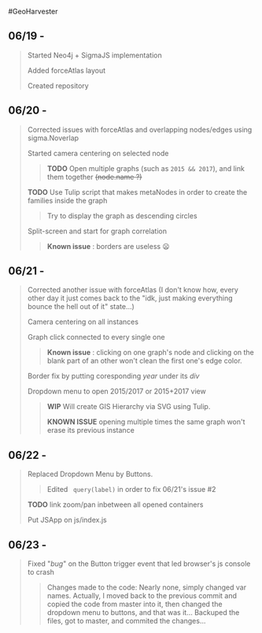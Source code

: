 #GeoHarvester

## 06/19 -
> Started Neo4j + SigmaJS implementation
>
> Added forceAtlas layout
>
> Created repository
>

## 06/20 -
> Corrected issues with forceAtlas and overlapping nodes/edges using sigma.Noverlap
>
> Started camera centering on selected node
>> **TODO** Open multiple graphs (such as `2015 && 2017`), and link them together ~~(node.name ?)~~
>
> **TODO** Use Tulip script that makes metaNodes in order to create the families inside the graph
>> Try to display the graph as descending circles
>
> Split-screen and start for graph correlation
>> **Known issue** : borders are useless :frowning:

## 06/21 -
> Corrected another issue with forceAtlas (I don't know how, every other day it just comes back to the "idk, just making everything bounce the hell out of it" state...)
>
> Camera centering on all instances
>
> Graph click connected to every single one
>> **Known issue** : clicking on one graph's node and clicking on the blank part of an other won't clean the first one's edge color.
>
> Border fix by putting coresponding _year_ under its *div*
>
> Dropdown menu to open 2015/2017 or 2015+2017 view
>> **WIP** Will create GIS Hierarchy via SVG using Tulip.
>>
>> **KNOWN ISSUE** opening multiple times the same graph won't erase its previous instance

## 06/22 -
> Replaced Dropdown Menu by Buttons.
>> Edited ` query(label)` in order to fix 06/21's issue #2
>
> **TODO** link zoom/pan inbetween all opened containers
>
> Put JSApp on js/index.js

## 06/23 -
> Fixed "*bug*" on the Button trigger event that led browser's js console to crash
>> Changes made to the code: Nearly none, simply changed var names. Actually, I moved back to the previous commit and copied the code from master into it, then changed the dropdown menu to buttons, and that was it... Backuped the files, got to master, and commited the changes...
>
>
